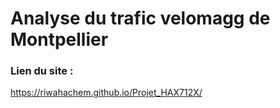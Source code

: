 # Analyse du trafic velomagg de Montpellier
### Lien du site :
<https://riwahachem.github.io/Projet_HAX712X/>
